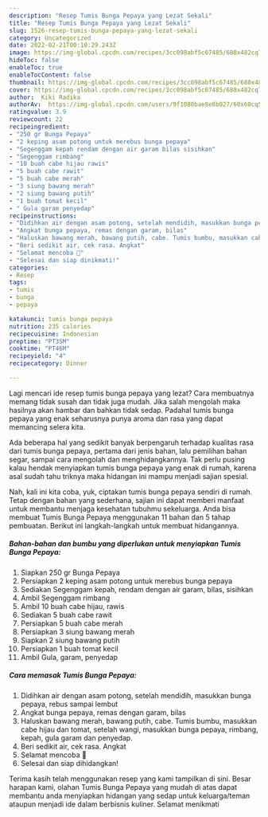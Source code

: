 ```yaml
---
description: "Resep Tumis Bunga Pepaya yang Lezat Sekali"
title: "Resep Tumis Bunga Pepaya yang Lezat Sekali"
slug: 1526-resep-tumis-bunga-pepaya-yang-lezat-sekali
category: Uncategorized
date: 2022-02-21T00:10:29.243Z
image: https://img-global.cpcdn.com/recipes/3cc098abf5c67485/680x482cq70/tumis-bunga-pepaya-foto-resep-utama.jpg
hideToc: false
enableToc: true
enableTocContent: false
thumbnail: https://img-global.cpcdn.com/recipes/3cc098abf5c67485/680x482cq70/tumis-bunga-pepaya-foto-resep-utama.jpg
cover: https://img-global.cpcdn.com/recipes/3cc098abf5c67485/680x482cq70/tumis-bunga-pepaya-foto-resep-utama.jpg
author:  Kiki Radika
authorAv:  https://img-global.cpcdn.com/users/9f1080bae8e8b027/60x60cq50/avatar.jpg
ratingvalue: 3.9
reviewcount: 22
recipeingredient:
- "250 gr Bunga Pepaya"
- "2 keping asam potong untuk merebus bunga pepaya"
- "Segenggam kepah rendam dengan air garam bilas sisihkan"
- "Segenggam rimbang"
- "10 buah cabe hijau rawis"
- "5 buah cabe rawit"
- "5 buah cabe merah"
- "3 siung bawang merah"
- "2 siung bawang putih"
- "1 buah tomat kecil"
- " Gula garam penyedap"
recipeinstructions:
- "Didihkan air dengan asam potong, setelah mendidih, masukkan bunga pepaya, rebus sampai lembut"
- "Angkat bunga pepaya, remas dengan garam, bilas"
- "Haluskan bawang merah, bawang putih, cabe. Tumis bumbu, masukkan cabe hijau dan tomat, setelah wangi, masukkan bunga pepaya, rimbang, kepah, gula garam dan penyedap."
- "Beri sedikit air, cek rasa. Angkat"
- "Selamat mencoba 🤗"
- "Selesai dan siap dinikmati!"
categories:
- Resep
tags:
- tumis
- bunga
- pepaya

katakunci: tumis bunga pepaya 
nutrition: 235 calories
recipecuisine: Indonesian
preptime: "PT35M"
cooktime: "PT46M"
recipeyield: "4"
recipecategory: Dinner

---
```



Lagi mencari ide resep tumis bunga pepaya yang lezat? Cara membuatnya memang tidak susah dan tidak juga mudah. Jika salah mengolah maka hasilnya akan hambar dan bahkan tidak sedap. Padahal tumis bunga pepaya yang enak seharusnya punya aroma dan rasa yang dapat memancing selera kita.


Ada beberapa hal yang sedikit banyak berpengaruh terhadap kualitas rasa dari tumis bunga pepaya, pertama dari jenis bahan, lalu pemilihan bahan segar, sampai cara mengolah dan menghidangkannya. Tak perlu pusing kalau hendak menyiapkan tumis bunga pepaya yang enak di rumah, karena asal sudah tahu triknya maka hidangan ini mampu menjadi sajian spesial.




Nah, kali ini kita coba, yuk, ciptakan tumis bunga pepaya sendiri di rumah. Tetap dengan bahan yang sederhana, sajian ini dapat memberi manfaat untuk membantu menjaga kesehatan tubuhmu sekeluarga. Anda bisa membuat Tumis Bunga Pepaya menggunakan 11 bahan dan 5 tahap pembuatan. Berikut ini langkah-langkah untuk membuat hidangannya.

<!--inarticleads1-->

##### Bahan-bahan dan bumbu yang diperlukan untuk menyiapkan Tumis Bunga Pepaya:

1. Siapkan 250 gr Bunga Pepaya
1. Persiapkan 2 keping asam potong untuk merebus bunga pepaya
1. Sediakan Segenggam kepah, rendam dengan air garam, bilas, sisihkan
1. Ambil Segenggam rimbang
1. Ambil 10 buah cabe hijau, rawis
1. Sediakan 5 buah cabe rawit
1. Persiapkan 5 buah cabe merah
1. Persiapkan 3 siung bawang merah
1. Siapkan 2 siung bawang putih
1. Persiapkan 1 buah tomat kecil
1. Ambil  Gula, garam, penyedap




<!--inarticleads2-->

##### Cara memasak Tumis Bunga Pepaya:

1. Didihkan air dengan asam potong, setelah mendidih, masukkan bunga pepaya, rebus sampai lembut
1. Angkat bunga pepaya, remas dengan garam, bilas
1. Haluskan bawang merah, bawang putih, cabe. Tumis bumbu, masukkan cabe hijau dan tomat, setelah wangi, masukkan bunga pepaya, rimbang, kepah, gula garam dan penyedap.
1. Beri sedikit air, cek rasa. Angkat
1. Selamat mencoba 🤗
1. Selesai dan siap dihidangkan!



Terima kasih telah menggunakan resep yang kami tampilkan di sini. Besar harapan kami, olahan Tumis Bunga Pepaya yang mudah di atas dapat membantu anda menyiapkan hidangan yang sedap untuk keluarga/teman ataupun menjadi ide dalam berbisnis kuliner. Selamat menikmati
